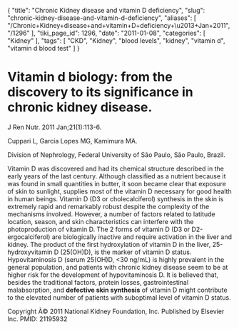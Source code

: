 {
    "title": "Chronic Kidney disease and vitamin D deficiency",
    "slug": "chronic-kidney-disease-and-vitamin-d-deficiency",
    "aliases": [
        "/Chronic+Kidney+disease+and+vitamin+D+deficiency+\u2013+Jan+2011",
        "/1296"
    ],
    "tiki_page_id": 1296,
    "date": "2011-01-08",
    "categories": [
        "Kidney"
    ],
    "tags": [
        "CKD",
        "Kidney",
        "blood levels",
        "kidney",
        "vitamin d",
        "vitamin d blood test"
    ]
}


# Vitamin d biology: from the discovery to its significance in chronic kidney disease.

J Ren Nutr. 2011 Jan;21(1):113-6.

Cuppari L, Garcia Lopes MG, Kamimura MA.

Division of Nephrology, Federal University of São Paulo, São Paulo, Brazil.

Vitamin D was discovered and had its chemical structure described in the early years of the last century. Although classified as a nutrient because it was found in small quantities in butter, it soon became clear that exposure of skin to sunlight, supplies most of the vitamin D necessary for good health in human beings. Vitamin D (D3 or cholecalciferol) synthesis in the skin is extremely rapid and remarkably robust despite the complexity of the mechanisms involved. However, a number of factors related to latitude location, season, and skin characteristics can interfere with the photoproduction of vitamin D. The 2 forms of vitamin D (D3 or D2-ergocalciferol) are biologically inactive and require activation in the liver and kidney. The product of the first hydroxylation of vitamin D in the liver, 25-hydroxyvitamin D (25(OH)D), is the marker of vitamin D status. Hypovitaminosis D (serum 25(OH)D, <30 ng/mL) is highly prevalent in the general population, and patients with chronic kidney disease seem to be at higher risk for the development of hypovitaminosis D. It is believed that, besides the traditional factors, protein losses, gastrointestinal malabsorption, and  **defective skin synthesis**  of vitamin D might contribute to the elevated number of patients with suboptimal level of vitamin D status.

Copyright Â© 2011 National Kidney Foundation, Inc. Published by Elsevier Inc. PMID: 21195932
